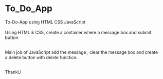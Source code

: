 # To_Do_App
To-Do-App using HTML CSS  JavaScript <br><br>
Using HTML & CSS, create a container where a message box and submit button <br><br>

Main job of JavaScript add the message , clear the message box and create a delete button with delete function.<br><br>

ThankU
